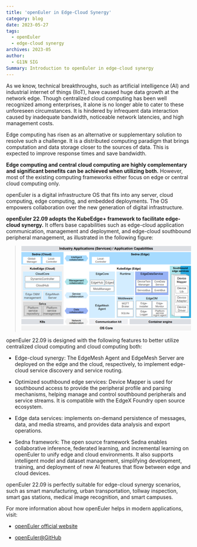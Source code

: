 ```yaml
---
title: 'openEuler in Edge-Cloud Synergy'
category: blog
date: 2023-05-27
tags:
  - openEuler
  - edge-cloud synergy
archives: 2023-05
author:
  - G11N SIG
Summary: Introduction to openEuler in edge-cloud synergy
---
```


As we know, technical breakthroughs, such as artificial intelligence (AI) and industrial internet of things (IIoT), have caused huge data growth at the network edge. Though centralized cloud computing has been well recognized among enterprises, it alone is no longer able to cater to these unforeseen circumstances. It is hindered by infrequent data interaction caused by inadequate bandwidth, noticeable network latencies, and high management costs.  

Edge computing has risen as an alternative or supplementary solution to resolve such a challenge. It is a distributed computing paradigm that brings computation and data storage closer to the sources of data. This is expected to improve response times and save bandwidth.  

**Edge computing and central cloud computing are highly complementary and significant benefits can be achieved when utilizing both.** However, most of the existing computing frameworks either focus on edge or central cloud computing only.  

openEuler is a digital infrastructure OS that fits into any server, cloud computing, edge computing, and embedded deployments. The OS empowers collaboration over the new generation of digital infrastructure.  

**openEuler 22.09 adopts the KubeEdge+ framework to facilitate edge-cloud synergy.** It offers base capabilities such as edge-cloud application communication, management and deployment, and edge-cloud southbound peripheral management, as illustrated in the following figure:  

>![](image/image1.png)

openEuler 22.09 is designed with the following features to better utilize centralized cloud computing and cloud computing both:  

-	Edge-cloud synergy: The EdgeMesh Agent and EdgeMesh Server are deployed on the edge and the cloud, respectively, to implement edge-cloud service discovery and service routing. 

-	Optimized southbound edge services: Device Mapper is used for southbound access to provide the peripheral profile and parsing mechanisms, helping manage and control southbound peripherals and service streams. It is compatible with the EdgeX Foundry open source ecosystem.  

- Edge data services: implements on-demand persistence of messages, data, and media streams, and provides data analysis and export operations.  

-	Sedna framework: The open source framework Sedna enables collaborative inference, federated learning, and incremental learning on openEuler to unify edge and cloud environments. It also supports intelligent model and dataset management, simplifying development, training, and deployment of new AI features that flow between edge and cloud devices.  

openEuler 22.09 is perfectly suitable for edge-cloud synergy scenarios, such as smart manufacturing, urban transportation, tollway inspection, smart gas stations, medical image recognition, and smart campuses.  

For more information about how openEuler helps in modern applications, visit:  

-	[openEuler official website](https://www.openeuler.org/en/)

-	[openEuler@GitHub](https://github.com/openeuler-mirror)  


